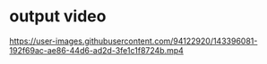 # output video
https://user-images.githubusercontent.com/94122920/143396081-192f69ac-ae86-44d6-ad2d-3fe1c1f8724b.mp4
